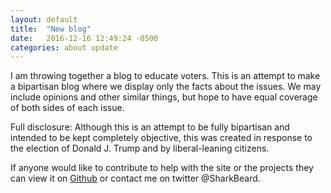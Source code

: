 ```yaml
---
layout: default
title:  "New blog"
date:   2016-12-16 12:49:24 -0500
categories: about update
---
```


I am throwing together a blog to educate voters. This is an attempt to make a bipartisan blog where we display only the facts about the issues. We may include opinions and other similar things, but hope to have equal coverage of both sides of each issue. 

Full disclosure: Although this is an attempt to be fully bipartisan and intended to be kept completely objective, this was created in response to the election of Donald J. Trump and by liberal-leaning citizens.

If anyone would like to contribute to help with the site or the projects they can view it on [Github](http://github.com/smartagain) or contact me on twitter @SharkBeard. 
